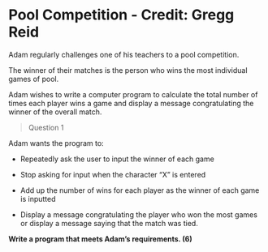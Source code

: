 # Pool Competition - Credit: Gregg Reid

Adam regularly challenges one of his teachers to a pool competition.  

The winner of their matches is the person who wins the most individual games of pool.

Adam wishes to write a computer program to calculate the total number of times each player wins a game and display a message congratulating the winner of the overall match.  

> Question 1

Adam wants the program to:

* Repeatedly ask the user to input the winner of each game

* Stop asking for input when the character “X” is entered

* Add up the number of wins for each player as the winner of each game is inputted

* Display a message congratulating the player who won the most games or display a message saying that the match was tied. 

**Write a program that meets Adam’s requirements.  (6)**

